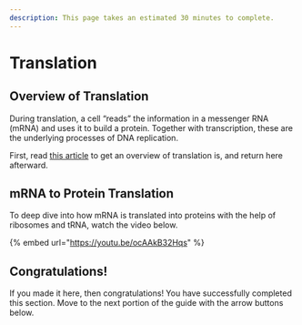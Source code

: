 ```yaml
---
description: This page takes an estimated 30 minutes to complete.
---
```


# Translation

## Overview of Translation

During translation, a cell “reads” the information in a messenger RNA (mRNA) and uses it to build a protein. Together with transcription, these are the underlying processes of DNA replication.

First, read [this article](https://www.khanacademy.org/science/biology/gene-expression-central-dogma/translation-polypeptides/a/translation-overview) to get an overview of translation is, and return here afterward.

## mRNA to Protein Translation

To deep dive into how mRNA is translated into proteins with the help of ribosomes and tRNA, watch the video below.

{% embed url="https://youtu.be/ocAAkB32Hqs" %}

## Congratulations!

If you made it here, then congratulations! You have successfully completed this section. Move to the next portion of the guide with the arrow buttons below.
